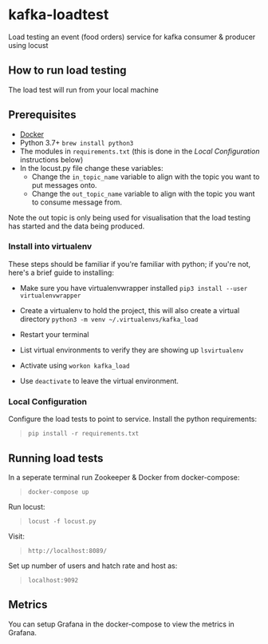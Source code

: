 # kafka-loadtest

Load testing an event (food orders) service for kafka consumer &amp; producer using locust

## How to run load testing

The load test will run from your local machine

## Prerequisites

- [Docker](https://www.docker.com/products/docker-desktop)
- Python 3.7+ `brew install python3`
- The modules in `requirements.txt` (this is done in the *Local Configuration* instructions below)
- In the locust.py file change these variables:
	- Change the `in_topic_name` variable to align with the topic you want to put messages onto.
	- Change the `out_topic_name` variable to align with the topic you want to consume message from.

Note the out topic is only being used for visualisation that the load testing has started and the data being produced.

### Install into virtualenv

These steps should be familiar if you're familiar with python; if you're not, here's a brief guide to installing:

- Make sure you have virtualenvwrapper installed `pip3 install --user virtualenvwrapper`
- Create a virtualenv to hold the project, this will also create a virtual directory `python3 -m venv ~/.virtualenvs/kafka_load`
- Restart your terminal
- List virtual environments to verify they are showing up `lsvirtualenv`
- Activate using `workon kafka_load`

- Use `deactivate` to leave the virtual environment.

### Local Configuration

Configure the load tests to point to service. Install the python requirements:

> `pip install -r requirements.txt`

## Running load tests

In a seperate terminal run Zookeeper & Docker from docker-compose:

> `docker-compose up`

Run locust:

> `locust -f locust.py`

Visit:  

> `http://localhost:8089/`

Set up number of users and hatch rate and host as:

> `localhost:9092`

## Metrics

You can setup Grafana in the docker-compose to view the metrics in Grafana. 

